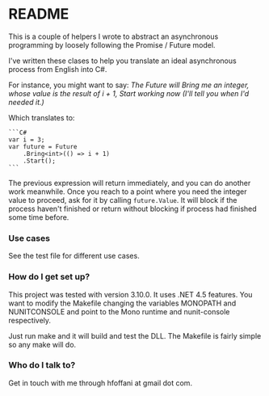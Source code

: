# README #

This is a couple of helpers I wrote to abstract
an asynchronous programming by loosely following
the Promise / Future model.

I've written these clases to help you translate
an ideal asynchronous process from English into
C#.

For instance, you might want to say: _The Future
will Bring me an integer, whose value is the result of i + 1,
Start working now (I'll tell you when I'd needed it.)_

Which translates to:

    ```C#
    var i = 3;
    var future = Future
        .Bring<int>(() => i + 1)
        .Start();
    ```

The previous expression will return immediately, and
you can do another work meanwhile. Once you reach to
a point where you need the integer value to proceed,
ask for it by calling `future.Value`. It will block
if the process haven't finished or return without
blocking if process had finished some time before.


### Use cases ###

See the test file for different use cases.


### How do I get set up? ###

This project was tested with version 3.10.0. It uses .NET 4.5 features.
You want to modify the Makefile changing the variables MONOPATH and NUNITCONSOLE and point to the Mono runtime and nunit-console respectively. 

Just run make and it will build and test the DLL. The Makefile is fairly simple so any make will do.


### Who do I talk to? ###

Get in touch with me through hfoffani at gmail dot com.

